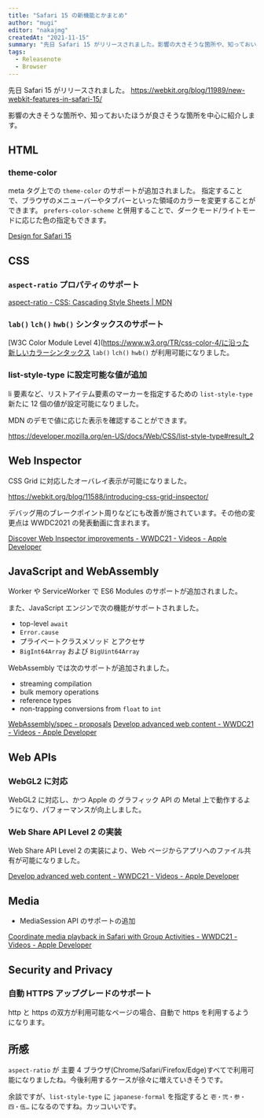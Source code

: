 ```yaml
---
title: "Safari 15 の新機能とかまとめ"
author: "mugi"
editor: "nakajmg"
createdAt: "2021-11-15"
summary: "先日 Safari 15 がリリースされました。影響の大きそうな箇所や、知っておいたほうが良さそうな箇所を中心に紹介します。"
tags:
  - Releasenote
  - Browser
---
```


先日 Safari 15 がリリースされました。
https://webkit.org/blog/11989/new-webkit-features-in-safari-15/

影響の大きそうな箇所や、知っておいたほうが良さそうな箇所を中心に紹介します。

## HTML

### theme-color

meta タグ上での `theme-color` のサポートが追加されました。
指定することで、ブラウザのメニューバーやタブバーといった領域のカラーを変更することができます。 `prefers-color-scheme` と併用することで、ダークモード/ライトモードに応じた色の指定もできます。

[Design for Safari 15](https://developer.apple.com/videos/play/wwdc2021/10029/)

## CSS

### `aspect-ratio` プロパティのサポート

[aspect-ratio - CSS: Cascading Style Sheets | MDN](https://developer.mozilla.org/en-US/docs/Web/CSS/aspect-ratio)

### `lab()` `lch()` `hwb()` シンタックスのサポート

[W3C Color Module Level 4](https://www.w3.org/TR/css-color-4/に沿った新しいカラーシンタックス `lab()` `lch()` `hwb()` が利用可能になりました。

### list-style-type に設定可能な値が追加

li 要素など、リストアイテム要素のマーカーを指定するための `list-style-type` 新たに 12 個の値が設定可能になりました。

MDN のデモで値に応じた表示を確認することができます。

https://developer.mozilla.org/en-US/docs/Web/CSS/list-style-type#result_2

## Web Inspector

CSS Grid に対応したオーバレイ表示が可能になりました。

https://webkit.org/blog/11588/introducing-css-grid-inspector/

デバッグ用のブレークポイント周りなどにも改善が施されています。その他の変更点は WWDC2021 の発表動画に含まれます。

[Discover Web Inspector improvements - WWDC21 - Videos - Apple Developer](https://developer.apple.com/videos/play/wwdc2021/10031/)

## JavaScript and WebAssembly

Worker や ServiceWorker で ES6 Modules のサポートが追加されました。

また、JavaScript エンジンで次の機能がサポートされました。

- top-level `await`
- `Error.cause`
- プライベートクラスメソッド とアクセサ
- `BigInt64Array` および `BigUint64Array`

WebAssembly では次のサポートが追加されました。

- streaming compilation
- bulk memory operations
- reference types
- non-trapping conversions from `float` to `int`

[WebAssembly/spec - proposals](https://github.com/WebAssembly/spec/tree/main/proposals)
[Develop advanced web content - WWDC21 - Videos - Apple Developer](https://developer.apple.com/videos/play/wwdc2021/10030)

## Web APIs

### WebGL2 に対応

WebGL2 に対応し、かつ Apple の グラフィック API の Metal 上で動作するようになり、パフォーマンスが向上しました。

### Web Share API Level 2 の実装

Web Share API Level 2 の実装により、Web ページからアプリへのファイル共有が可能になりました。

[Develop advanced web content - WWDC21 - Videos - Apple Developer](https://developer.apple.com/videos/play/wwdc2021/10030)

## Media

- MediaSession API のサポートの追加

[Coordinate media playback in Safari with Group Activities - WWDC21 - Videos - Apple Developer](https://developer.apple.com/videos/play/wwdc2021/10189/)

## Security and Privacy

### 自動 HTTPS アップグレードのサポート

http と https の双方が利用可能なページの場合、自動で https を利用するようになります。

## 所感

`aspect-ratio` が 主要 4 ブラウザ(Chrome/Safari/Firefox/Edge)すべてで利用可能になりましたね。今後利用するケースが徐々に増えていきそうです。

余談ですが、`list-style-type` に `japanese-formal` を指定すると `壱・弐・参・四・伍…` になるのですね。カッコいいです。
